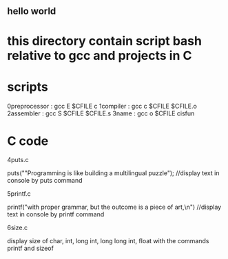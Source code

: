 ## hello world

# this directory contain script bash relative to gcc and projects in C

# scripts

0preprocessor : gcc E $CFILE  c
1compiler : gcc c $CFILE  $CFILE.o
2assembler : gcc S $CFILE  $CFILE.s
3name : gcc o $CFILE  cisfun


# C code

4puts.c

puts("\"Programming is like building a multilingual puzzle");
//display text in console by puts command

5printf.c

printf("with proper grammar, but the outcome is a piece of art,\n")
//display text in console by printf command

6size.c

display size of char, int, long int, long long int, float with the commands printf and sizeof
